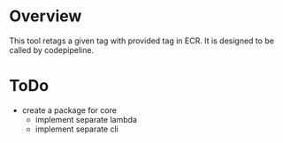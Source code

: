 # Overview

This tool retags a given tag with provided tag in ECR. It is designed to be called by codepipeline.

# ToDo

- create a package for core
  - implement separate lambda
  - implement separate cli
